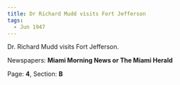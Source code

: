 ```yaml
---  
title: Dr Richard Mudd visits Fort Jefferson  
tags:  
  - Jun 1947  
---  
```

  
Dr. Richard Mudd visits Fort Jefferson.  
  
Newspapers: **Miami Morning News or The Miami Herald**  
  
Page: **4**, Section: **B** 
